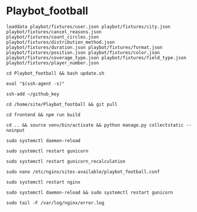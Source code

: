 # Playbot_football

`loaddata playbot/fixtures/user.json playbot/fixtures/city.json playbot/fixtures/cancel_reasons.json
playbot/fixtures/count_circles.json playbot/fixtures/distribution_method.json playbot/fixtures/duration.json
playbot/fixtures/format.json playbot/fixtures/position.json playbot/fixtures/color.json
playbot/fixtures/coverage_type.json playbot/fixtures/field_type.json playbot/fixtures/player_number.json`

`cd Playbot_football && bash update.sh`

`eval "$(ssh-agent -s)"`

`ssh-add ~/github_key`

`cd /home/site/Playbot_football && git pull`

`cd frontend && npm run build`

`cd .. && source venv/bin/activate && python manage.py collectstatic --noinput`

`sudo systemctl daemon-reload`

`sudo systemctl restart gunicorn`

`sudo systemctl restart gunicorn_recalculation`

`sudo nano /etc/nginx/sites-available/playbot_football.conf`

`sudo systemctl restart nginx`

`sudo systemctl daemon-reload && sudo systemctl restart gunicorn`

`sudo tail -F /var/log/nginx/error.log`